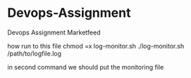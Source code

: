 # Devops-Assignment
Devops Assignment Marketfeed

how run to this file
chmod =x log-monitor.sh
./log-monitor.sh /path/to/logfile.log

 in second command we should put the monitoring file
